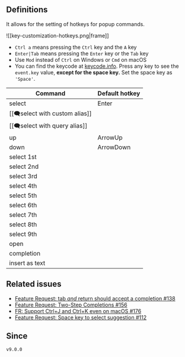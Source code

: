 ## Definitions

It allows for the setting of hotkeys for popup commands.

![[key-customization-hotkeys.png|frame]]

- `Ctrl a` means pressing the `Ctrl` key and the `A` key
- `Enter|Tab` means pressing the `Enter` key or the `Tab` key
- Use `Mod` instead of `Ctrl` on Windows or `Cmd` on macOS
- You can find the keycode at [keycode.info](https://keycode.info/). Press any key to see the `event.key` value, **except for the space key.** Set the space key as `'Space'`.


| Command                        | Default hotkey |
| ------------------------       | -------------- |
| select                         | Enter          |
| [[🗨️select with custom alias]] |                |
| [[🗨️select with query alias]]  |                |
| up                             | ArrowUp        |
| down                           | ArrowDown      |
| select 1st                     |                |
| select 2nd                     |                |
| select 3rd                     |                |
| select 4th                     |                |
| select 5th                     |                |
| select 6th                     |                |
| select 7th                     |                |
| select 8th                     |                |
| select 9th                     |                |
| open                           |                |
| completion                     |                |
| insert as text                 |                |


## Related issues

- [Feature Request: tab *and* return should accept a completion #138](https://github.com/tadashi-aikawa/obsidian-various-complements-plugin/issues/138)
- [Feature Request: Two-Step Completions #156](https://github.com/tadashi-aikawa/obsidian-various-complements-plugin/issues/156)
- [FR: Support Ctrl+J and Ctrl+K even on macOS #176](https://github.com/tadashi-aikawa/obsidian-various-complements-plugin/issues/176)
- [Feature Request: Space key to select suggestion #112](https://github.com/tadashi-aikawa/obsidian-various-complements-plugin/issues/112)

## Since

`v9.0.0`
